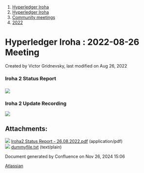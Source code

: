 1. [Hyperledger Iroha](index.html)
2. [Hyperledger Iroha](Hyperledger-Iroha_20873224.html)
3. [Community meetings](Community-meetings_21012606.html)
4. [2022](2022_21017975.html)

# Hyperledger Iroha : 2022-08-26 Meeting

Created by Victor Gridnevsky, last modified on Aug 26, 2022

### Iroha 2 Status Report

### [![](attachments/thumbnails/21013303/21018105)](attachments/21013303/21018105.pdf)

### Iroha 2 Update Recording

![](plugins/servlet/confluence/placeholder/unknown-attachment)

## Attachments:

![](images/icons/bullet_blue.gif) [Iroha2 Status Report - 26.08.2022.pdf](attachments/21013303/21018105.pdf) (application/pdf)  
![](images/icons/bullet_blue.gif) [dummyfile.txt](attachments/21013303/21018106.txt) (text/plain)

Document generated by Confluence on Nov 26, 2024 15:06

[Atlassian](http://www.atlassian.com/)
